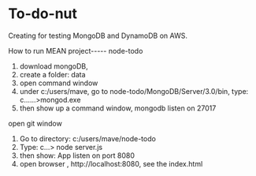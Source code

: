 # To-do-nut
Creating for testing MongoDB and DynamoDB on AWS.

How to run MEAN project-----   node-todo

1.	download mongoDB,
2.	create a folder: data
3.	open command window
4.	under c:/users/mave,  go to node-todo/MongoDB/Server/3.0/bin, type: c……>mongod.exe
5.	then show up a command window, mongodb listen on 27017

open git window
1.	Go to directory: c:/users/mave/node-todo
2.	Type: c…> node server.js
3.	then show: App listen on port 8080
4.	open browser , http://localhost:8080, see the index.html

